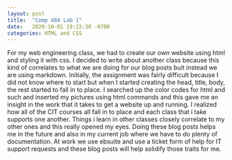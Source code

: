 ```yaml
---
layout: post
title:  "Comp 484 Lab 1"
date:   2020-10-01 19:22:30 -0700
categories: HTML and CSS
---
```


For my web engineering class, we had to create our own website using html and styling it with css. I decided to write about another class because this kind of correlates to what we are doing for our blog posts buit instead we are using markdown. 
Initially, the assignment was fairly difficult because I did not know where to start but when I started creating the head, title, body, the rest started to fall in to place. I searched up the color codes for html and such and inserted my pictures using html commands and this gave me an insight in the work that it takes to get a website up and running. 
I realized how all of the CIT courses all fall in to place and each class that i take supports one another. Things i learn in other classes closely correlate to my other ones and this really opened my eyes. 
Doing these blog posts helps me in the future and also in my current job where we have to do plenty of documentation. At work we use ebsuite and use a ticket form of help for IT support requests and these blog posts will help solidify those traits for me. 
